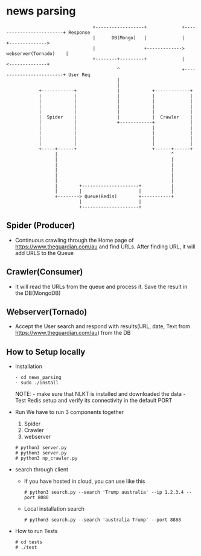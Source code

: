 # news parsing

                                    +------------------+             +-------------------------+ Response
                                    |      DB(Mongo)   |             |                         +-------------->
                                    |                  +------------->   webserver(Tornado)    |
                                    +--------+---------+             |                         <--------------+
                                             ^                       +-------------------------+ User Req
                                             |
                                             |
                +------------+               |            +-------------+
                |            |               |            |             |
                |            |               |            |             |
                |            |               |            |             |
                |            |               |            |             |
                |  Spider    |               |            |  Crawler    |
                |            |               +------------+             |
                |            |                            |             |
                |            |                            |             |
                |            |                            |             |
                |            |                            |             |
                +-----+------+                            +------+------+
                      |                                          ^
                      |                                          |
                      |                                          |
                      |                                          |
                      |                                          |
                      |                                          |
                      |        +---------------------+           |
                      |        |                     |           |
                      +--------> Queue(Redis)        +-----------+
                               |                     |
                               +---------------------+


Spider (Producer)
-----------------
* Continuous crawling through the Home page of https://www.theguardian.com/au and find URLs. After finding URL, it will add URLS to the Queue

Crawler(Consumer)
-----------------
* It will read the URLs from the queue and process it. Save the result in the DB(MongoDB)

Webserver(Tornado)
------------------
* Accept the User search and respond with results(URL, date, Text from  https://www.theguardian.com/au) from  the DB

How to Setup locally
--------------------
- Installation
    ```
    - cd news_parsing
    - sudo ./install
    ```

    NOTE: - make sure that NLKT is installed and downloaded the data
          - Test Redis setup and verify its connectivity in the default PORT
- Run
    We have to run 3 components together
    1. Spider
    2. Crawler
    3. webserver
    ```
    # python3 server.py
    # python3 server.py
    # python3 np_crawler.py
    ```
- search through client
  - If you have hosted in cloud, you can use like this
    ```
    # python3 search.py --search 'Trump australia' --ip 1.2.3.4 --port 8080
    ```
  - Local installation search
    ```
    # python3 search.py --search 'australia Trump' --port 8888
    ```
- How to run Tests
  ```
  # cd tests
  # ./test
  ```
